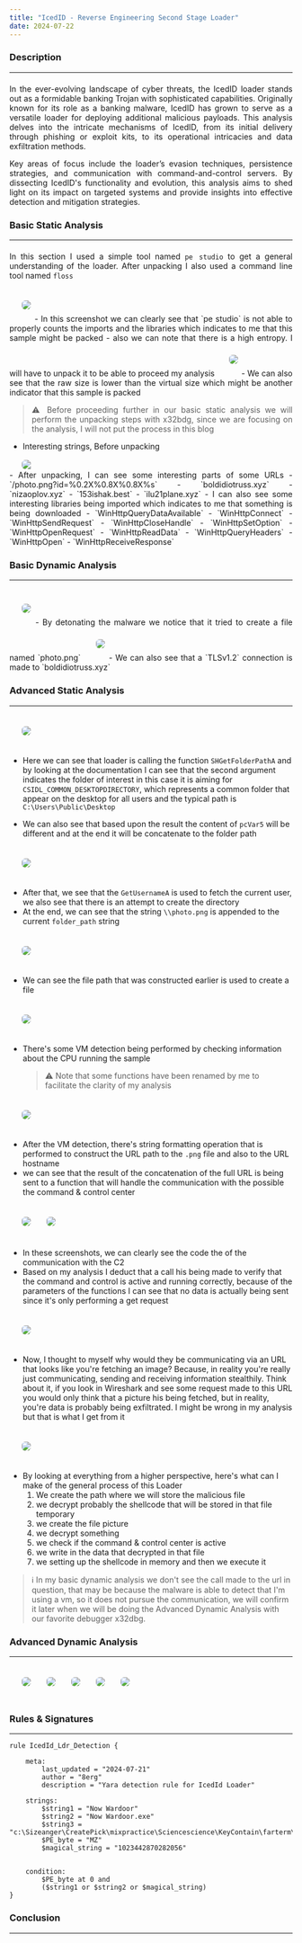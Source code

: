 ```yaml
---
title: "IcedID - Reverse Engineering Second Stage Loader"
date: 2024-07-22
---
```



### Description
---

<div style="margin-top: 20px; margin-bottom: 20px;text-align: justify;">
	

In the ever-evolving landscape of cyber threats, the IcedID loader stands out as a formidable banking Trojan with sophisticated capabilities. Originally known for its role as a banking malware, IcedID has grown to serve as a versatile loader for deploying additional malicious payloads. This analysis delves into the intricate mechanisms of IcedID, from its initial delivery through phishing or exploit kits, to its operational intricacies and data exfiltration methods.

Key areas of focus include the loader’s evasion techniques, persistence strategies, and communication with command-and-control servers. By dissecting IcedID's functionality and evolution, this analysis aims to shed light on its impact on targeted systems and provide insights into effective detection and mitigation strategies.

</div>

### Basic Static Analysis
---

<div style="margin-top: 20px; margin-bottom: 20px; text-align: justify;">
	
<div>
	
In this section I used a simple tool named `pe studio` to get a general understanding of the loader. After unpacking I also used a command line tool named `floss`

<img src="https://b3rg01.github.io/MyBlog/docs/assets/Pasted image 20240716223035.png" style="margin-left: 20px;margin-top: 20px;margin-bottom: 20px;box-shadow: 10px;border: 2px solid transparent; border-radius: 8px;" > 
- In this screenshot we can clearly see that `pe studio` is not able to properly counts the imports and the libraries which indicates to me that this sample might be packed
- also we can note that there is a high entropy. I will have to unpack it to be able to proceed my analysis

<img src="https://b3rg01.github.io/MyBlog/docs/assets/Pasted image 20240716223435.png" style="margin-left: 20px;margin-top: 20px;margin-bottom: 20px;box-shadow: 10px;border: 2px solid transparent; border-radius: 8px;" > 
- We can also see that the raw size is lower than the virtual size which might be another indicator that this sample is packed

> ⚠️ Before proceeding further in our basic static analysis we will perform the unpacking steps with x32bdg, since we are focusing on the analysis, I will not put the process in this blog

- Interesting strings, Before unpacking
<img src="https://b3rg01.github.io/MyBlog/docs/assets/Pasted image 20240721140409.png" style="margin-left: 20px;box-shadow: 10px;display: block;border: 2px solid transparent; border-radius: 8px;" > 
- After unpacking, I can see some interesting parts of some URLs
	- `/photo.png?id=%0.2X%0.8X%0.8X%s`
	- `boldidiotruss.xyz`
	- `nizaoplov.xyz`
	- `153ishak.best`
	- `ilu21plane.xyz`
- I can also see some interesting libraries being imported which indicates to me that something is being downloaded
	- `WinHttpQueryDataAvailable`
	- `WinHttpConnect`
	- `WinHttpSendRequest`
	- `WinHttpCloseHandle`
	- `WinHttpSetOption`
	- `WinHttpOpenRequest`
	- `WinHttpReadData`
	- `WinHttpQueryHeaders`
	- `WinHttpOpen`
	- `WinHttpReceiveResponse`
</div>
</div>

### Basic Dynamic Analysis
---

<div style="margin-top: 20px; margin-bottom: 20px; text-align: justify;">
	
<img src="https://b3rg01.github.io/MyBlog/docs/assets/Pasted image 20240717061554.png" style="margin-left: 20px;margin-top: 20px;margin-bottom: 20px;box-shadow: 10px;border: 2px solid transparent; border-radius: 8px;" > 
- By detonating the malware we notice that it tried to create a file named `photo.png`
<img src="https://b3rg01.github.io/MyBlog/docs/assets/Pasted image 20240717062937.png" style="margin-left: 20px;margin-top: 20px;margin-bottom: 20px;box-shadow: 10px;border: 2px solid transparent; border-radius: 8px;" > 
- We can also see that a `TLSv1.2` connection is made to `boldidiotruss.xyz`

</div>

### Advanced Static Analysis
---

<div src="margin-top: 60px;"></div>

<img src="https://b3rg01.github.io/MyBlog/docs/assets/Pasted image 20240717081349.png" style="margin-left: 20px;margin-top: 20px;margin-bottom: 20px;box-shadow: 10px;border: 2px solid transparent; border-radius: 8px;" > 

- Here we can see that loader is calling the function `SHGetFolderPathA` and by looking at the documentation I can see that the second argument indicates the folder of interest in this case it is aiming for `CSIDL_COMMON_DESKTOPDIRECTORY`, which represents a common folder that appear on the desktop for all users and the typical path is `C:\Users\Public\Desktop`

- We can also see that based upon the result the content of `pcVar5` will be different and at the end it will be concatenate to the folder path

<img src="https://b3rg01.github.io/MyBlog/docs/assets/Pasted image 20240717081349.png" style="margin-left: 20px;margin-top: 20px;margin-bottom: 20px;box-shadow: 10px;border: 2px solid transparent; border-radius: 8px;" > 

- After that, we see that the `GetUsernameA` is used to fetch the current user, we also see that there is an attempt to create the directory
- At the end, we can see that the string `\\photo.png` is appended to the current `folder_path` string
  
<img src="https://b3rg01.github.io/MyBlog/docs/assets/Pasted image 20240717085042.png" style="margin-left: 20px;margin-top: 20px;margin-bottom: 20px;box-shadow: 10px;border: 2px solid transparent; border-radius: 8px;" > 

- We can see the file path that was constructed earlier is used to create a file
  
<img src="https://b3rg01.github.io/MyBlog/docs/assets/Pasted image 20240717085910.png" style="margin-left: 20px;margin-top: 20px;margin-bottom: 20px;box-shadow: 10px;border: 2px solid transparent; border-radius: 8px;" > 

- There's some VM detection being performed by checking information about the CPU running the sample


  > ⚠️ Note that some functions have been renamed by me to facilitate the clarity of my analysis

<img src="https://b3rg01.github.io/MyBlog/docs/assets/Pasted image 20240717090929.png" style="margin-left: 20px;margin-top: 20px;margin-bottom: 20px;box-shadow: 10px;border: 2px solid transparent; border-radius: 8px;" > 
	
- After the VM detection, there's string formatting operation that is performed to construct the URL path to the `.png` file and also to the URL hostname
- we can see that the result of the concatenation of the full URL is being sent to a function that will handle the communication with the possible the command & control center

<img src="https://b3rg01.github.io/MyBlog/docs/assets/Pasted image 20240717092802.png" style="margin-left: 20px;margin-top: 20px;margin-bottom: 20px;box-shadow: 10px;border: 2px solid transparent; border-radius: 8px;" > 
	
<img src="https://b3rg01.github.io/MyBlog/docs/assets/Pasted image 20240717092848.png" style="margin-left: 20px;margin-top: 20px;margin-bottom: 20px;box-shadow: 10px;border: 2px solid transparent; border-radius: 8px;" > 
	
- In these screenshots, we can clearly see the code the of the communication  with the C2 
- Based on my analysis I deduct that a call his being made to verify that the command and control is active and running correctly, because of the parameters of the functions I can see that no data is actually being sent since it's only performing a get request

<img src="https://b3rg01.github.io/MyBlog/docs/assets/Pasted image 20240721122821.png" style="margin-left: 20px;margin-top: 20px;margin-bottom: 20px;box-shadow: 10px;border: 2px solid transparent; border-radius: 8px;" > 

- Now, I thought to myself why would they be communicating via an URL that looks like you're fetching an image? Because, in reality you're really just communicating, sending and receiving information stealthily. Think about it, if you look in Wireshark and see some request made to this URL you would only think that a picture his being fetched, but in reality, you're data is probably being exfiltrated. I might be wrong in my analysis but that is what I get from it

<img src="https://b3rg01.github.io/MyBlog/docs/assets/Pasted image 20240721123829.png" style="margin-left: 20px;margin-top: 20px;margin-bottom: 20px;box-shadow: 10px;border: 2px solid transparent; border-radius: 8px;" > 

- By looking at everything from a higher perspective, here's what can I make of the general process of this Loader
	1. We create the path where we will store the malicious file
	2. we decrypt probably the shellcode that will be stored in that file temporary
	3. we create the file picture
	4. we decrypt something
	5. we check if the command & control center is active
	6. we write in the data that decrypted in that file
	7. we setting up the shellcode in memory and then we execute it


> ℹ️ In my basic dynamic analysis we don't see the call made to the url in question, that may be because the malware is able to detect that I'm using a vm, so it does not pursue the communication, we will confirm it later when we will be doing the Advanced Dynamic Analysis with our favorite debugger x32dbg.

<div src="margin-bottom: 60px;"></div>

### Advanced Dynamic Analysis
---

<div src="margin-top: 60px;"></div>

<img src="https://b3rg01.github.io/MyBlog/docs/assets/Pasted image 20240721131650.png" style="margin-left: 20px;margin-top: 20px;margin-bottom: 20px;box-shadow: 10px;border: 2px solid transparent; border-radius: 8px;" >
<img src="https://b3rg01.github.io/MyBlog/docs/assets/Pasted image 20240721131953.png" style="margin-left: 20px;margin-top: 20px;margin-bottom: 20px;box-shadow: 10px;border: 2px solid transparent; border-radius: 8px;" >
<img src="https://b3rg01.github.io/MyBlog/docs/assets/Pasted image 20240722105526.png" style="margin-left: 20px;margin-top: 20px;margin-bottom: 20px;box-shadow: 10px;border: 2px solid transparent; border-radius: 8px;" >
<img src="https://b3rg01.github.io/MyBlog/docs/assets/Pasted image 20240722110943.png" style="margin-left: 20px;margin-top: 20px;margin-bottom: 20px;box-shadow: 10px;border: 2px solid transparent; border-radius: 8px;" >
<img src="https://b3rg01.github.io/MyBlog/docs/assets/Pasted image 20240722111231.png" style="margin-left: 20px;margin-top: 20px;margin-bottom: 20px;box-shadow: 10px;border: 2px solid transparent; border-radius: 8px;" >

<div src="margin-bottom: 60px;"></div>

### Rules & Signatures
---

<div src="margin-top: 60px;"></div>

```
rule IcedId_Ldr_Detection {
    
    meta: 
        last_updated = "2024-07-21"
        author = "8erg"
        description = "Yara detection rule for IcedId Loader"

    strings:
        $string1 = "Now Wardoor"
        $string2 = "Now Wardoor.exe"
        $string3 = "c:\Sizeanger\CreatePick\mixpractice\Sciencescience\KeyContain\farterm\Tiresubtract\CenterSkinMass.pdb"
        $PE_byte = "MZ"
        $magical_string = "1023442870282056"
	    

    condition:
        $PE_byte at 0 and
        ($string1 or $string2 or $magical_string)
}
```

<div src="margin-bottom: 60px;"></div>


### Conclusion
---

<div src="margin-top: 60px;"></div>


